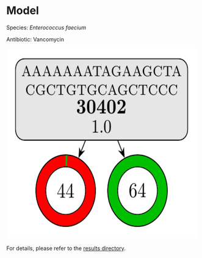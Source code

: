 
# Model

Species: *Enterococcus faecium*

Antibiotic: Vancomycin

<a href="./model.pdf"><img src="./model.png" width=500 height=500 /></a>

For details, please refer to the [results directory](../../../../../results/cart_b/enterococcus%20faecium/vancomycin/repeat_2/).

